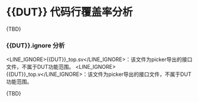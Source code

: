 
# {{DUT}} 代码行覆盖率分析

{TBD}

### {{DUT}}.ignore 分析

<LINE_IGNORE>{{DUT}}_top.sv</LINE_IGNORE>：该文件为picker导出的接口文件，不属于DUT功能范围。
<LINE_IGNORE>{{DUT}}_top.v</LINE_IGNORE>：该文件为picker导出的接口文件，不属于DUT功能范围。

{TBD}
